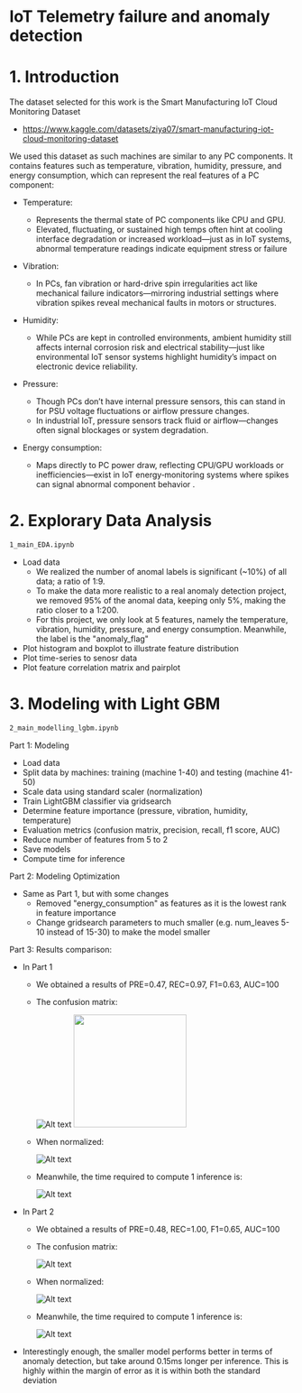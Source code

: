 # IoT Telemetry failure and anomaly detection


# 1. Introduction
The dataset selected for this work is the Smart Manufacturing IoT Cloud Monitoring Dataset
- https://www.kaggle.com/datasets/ziya07/smart-manufacturing-iot-cloud-monitoring-dataset

We used this dataset as such machines are similar to any PC components. It contains features such as temperature, vibration, humidity, pressure, and energy consumption, which can represent the real features of a PC component:
- Temperature: 
    - Represents the thermal state of PC components like CPU and GPU. 
    - Elevated, fluctuating, or sustained high temps often hint at cooling interface degradation or increased workload—just as in IoT systems, abnormal temperature readings indicate equipment stress or failure 

- Vibration: 
    - In PCs, fan vibration or hard-drive spin irregularities act like mechanical failure indicators—mirroring industrial settings where vibration spikes reveal mechanical faults in motors or structures.

- Humidity: 
    - While PCs are kept in controlled environments, ambient humidity still affects internal corrosion risk and electrical stability—just like environmental IoT sensor systems highlight humidity’s impact on electronic device reliability.

- Pressure: 
    - Though PCs don’t have internal pressure sensors, this can stand in for PSU voltage fluctuations or airflow pressure changes. 
    - In industrial IoT, pressure sensors track fluid or airflow—changes often signal blockages or system degradation.

- Energy consumption: 
    - Maps directly to PC power draw, reflecting CPU/GPU workloads or inefficiencies—exist in IoT energy‐monitoring systems where spikes can signal abnormal component behavior .


# 2. Explorary Data Analysis
```bash
1_main_EDA.ipynb
```
- Load data
    - We realized the number of anomal labels is significant (~10%) of all data; a ratio of 1:9.
    - To make the data more realistic to a real anomaly detection project, we removed 95% of the anomal data, keeping only 5%, making the ratio closer to a 1:200.
    - For this project, we only look at 5 features, namely the temperature, vibration, humidity, pressure, and energy consumption. Meanwhile, the label is the "anomaly_flag"
- Plot histogram and boxplot to illustrate feature distribution
- Plot time-series to senosr data
- Plot feature correlation matrix and pairplot


# 3. Modeling with Light GBM
```bash
2_main_modelling_lgbm.ipynb
```
Part 1: Modeling
- Load data
- Split data by machines: training (machine 1-40) and testing (machine 41-50)
- Scale data using standard scaler (normalization)
- Train LightGBM classifier via gridsearch
- Determine feature importance (pressure, vibration, humidity, temperature)
- Evaluation metrics (confusion matrix, precision, recall, f1 score, AUC)
- Reduce number of features from 5 to 2
- Save models
- Compute time for inference

Part 2: Modeling Optimization
- Same as Part 1, but with some changes
    - Removed "energy_consumption" as features as it is the lowest rank in feature importance
    - Change gridsearch parameters to much smaller (e.g. num_leaves 5-10 instead of 15-30) to make the model smaller

Part 3: Results comparison:
- In Part 1
    - We obtained a results of PRE=0.47, REC=0.97, F1=0.63, AUC=100
    - The confusion matrix:

        ![Alt text](results/lgbm_cm.png)
        <img src="results/lgbm_cm.png" width="200">

    - When normalized:

        ![Alt text](results/lgbm_cm_normalized.png)

    - Meanwhile, the time required to compute 1 inference is:

        ![Alt text](results/lgbm_s_run_time.png)

- In Part 2
    - We obtained a results of PRE=0.48, REC=1.00, F1=0.65, AUC=100
    - The confusion matrix:

        ![Alt text](results/lgbm_s_cm.png)

    - When normalized:

        ![Alt text](results/lgbm_s_cm_normalized.png)

    - Meanwhile, the time required to compute 1 inference is:
    
        ![Alt text](results/lgbm_s_run_time.png)

- Interestingly enough, the smaller model performs better in terms of anomaly detection, but take around 0.15ms longer per inference. This is highly within the margin of error as it is within both the standard deviation